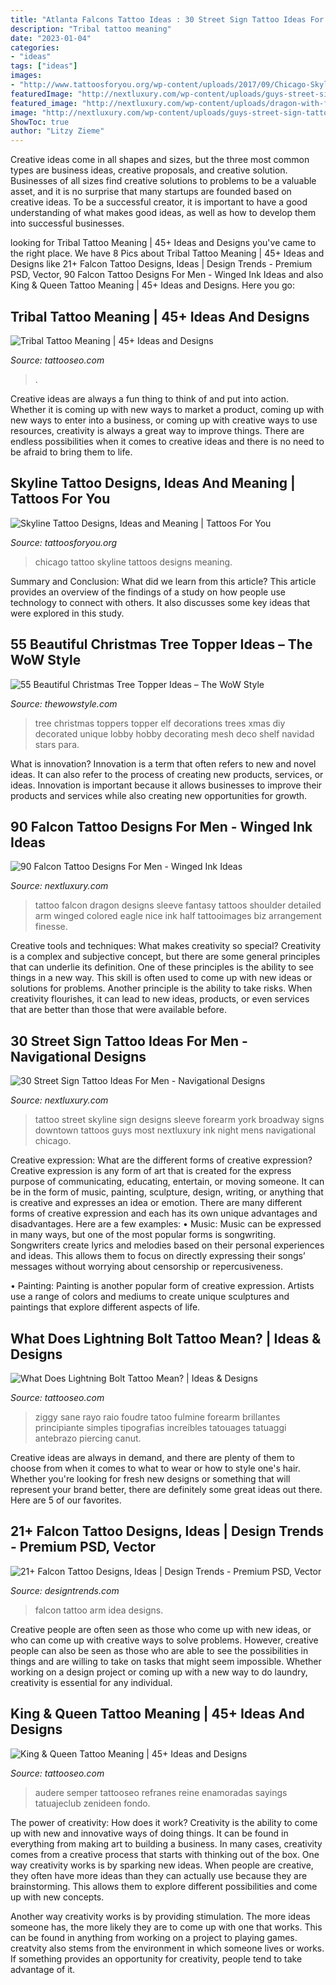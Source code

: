 ```yaml
---
title: "Atlanta Falcons Tattoo Ideas : 30 Street Sign Tattoo Ideas For Men"
description: "Tribal tattoo meaning"
date: "2023-01-04"
categories:
- "ideas"
tags: ["ideas"]
images:
- "http://www.tattoosforyou.org/wp-content/uploads/2017/09/Chicago-Skyline-Tattoos.jpg"
featuredImage: "http://nextluxury.com/wp-content/uploads/guys-street-sign-tattoo-design-ideas.jpg"
featured_image: "http://nextluxury.com/wp-content/uploads/dragon-with-falcon-guys-half-sleeve-tattoo.jpg"
image: "http://nextluxury.com/wp-content/uploads/guys-street-sign-tattoo-design-ideas.jpg"
ShowToc: true
author: "Litzy Zieme"
---
```



Creative ideas come in all shapes and sizes, but the three most common types are business ideas, creative proposals, and creative solution. Businesses of all sizes find creative solutions to problems to be a valuable asset, and it is no surprise that many startups are founded based on creative ideas. To be a successful creator, it is important to have a good understanding of what makes good ideas, as well as how to develop them into successful businesses.

	

		
looking for Tribal Tattoo Meaning | 45+ Ideas and Designs you've came to the right place. We have 8 Pics about Tribal Tattoo Meaning | 45+ Ideas and Designs like 21+ Falcon Tattoo Designs, Ideas | Design Trends - Premium PSD, Vector, 90 Falcon Tattoo Designs For Men - Winged Ink Ideas and also King &amp; Queen Tattoo Meaning | 45+ Ideas and Designs. Here you go:
		
    
## Tribal Tattoo Meaning | 45+ Ideas And Designs

<img loading=lazy src="https://www.tattooseo.com/wp-content/uploads/2013/11/Tribal-Tattoo-Meanings-30.jpg" onerror="this.onerror=null;this.src='https://tse2.mm.bing.net/th?id=OIP.xf97MwZY58JY01NOM_mcMwAAAA&amp;pid=15.1';" alt="Tribal Tattoo Meaning | 45+ Ideas and Designs">

_Source: tattooseo.com_

>. 

	

Creative ideas are always a fun thing to think of and put into action. Whether it is coming up with new ways to market a product, coming up with new ways to enter into a business, or coming up with creative ways to use resources, creativity is always a great way to improve things. There are endless possibilities when it comes to creative ideas and there is no need to be afraid to bring them to life.

    
## Skyline Tattoo Designs, Ideas And Meaning | Tattoos For You

<img loading=lazy src="http://www.tattoosforyou.org/wp-content/uploads/2017/09/Chicago-Skyline-Tattoos.jpg" onerror="this.onerror=null;this.src='https://tse3.mm.bing.net/th?id=OIP.MUemWg561qfMcEWNRHh_1AHaEc&amp;pid=15.1';" alt="Skyline Tattoo Designs, Ideas and Meaning | Tattoos For You">

_Source: tattoosforyou.org_

>chicago tattoo skyline tattoos designs meaning. 

	

Summary and Conclusion: What did we learn from this article?
This article provides an overview of the findings of a study on how people use technology to connect with others. It also discusses some key ideas that were explored in this study.

    
## 55 Beautiful Christmas Tree Topper Ideas – The WoW Style

<img loading=lazy src="http://thewowstyle.com/wp-content/uploads/2014/11/309.jpg" onerror="this.onerror=null;this.src='https://tse3.mm.bing.net/th?id=OIP.7NtrsVDmVbW34HnFhehQ3gHaJ6&amp;pid=15.1';" alt="55 Beautiful Christmas Tree Topper Ideas – The WoW Style">

_Source: thewowstyle.com_

>tree christmas toppers topper elf decorations trees xmas diy decorated unique lobby hobby decorating mesh deco shelf navidad stars para. 

	

What is innovation?
Innovation is a term that often refers to new and novel ideas. It can also refer to the process of creating new products, services, or ideas. Innovation is important because it allows businesses to improve their products and services while also creating new opportunities for growth.

    
## 90 Falcon Tattoo Designs For Men - Winged Ink Ideas

<img loading=lazy src="http://nextluxury.com/wp-content/uploads/dragon-with-falcon-guys-half-sleeve-tattoo.jpg" onerror="this.onerror=null;this.src='https://tse1.mm.bing.net/th?id=OIP.b4AKjskeKUMtx55j_cJUhwHaHa&amp;pid=15.1';" alt="90 Falcon Tattoo Designs For Men - Winged Ink Ideas">

_Source: nextluxury.com_

>tattoo falcon dragon designs sleeve fantasy tattoos shoulder detailed arm winged colored eagle nice ink half tattooimages biz arrangement finesse. 

	

Creative tools and techniques: What makes creativity so special?
Creativity is a complex and subjective concept, but there are some general principles that can underlie its definition. One of these principles is the ability to see things in a new way. This skill is often used to come up with new ideas or solutions for problems. Another principle is the ability to take risks. When creativity flourishes, it can lead to new ideas, products, or even services that are better than those that were available before.

    
## 30 Street Sign Tattoo Ideas For Men - Navigational Designs

<img loading=lazy src="http://nextluxury.com/wp-content/uploads/guys-street-sign-tattoo-design-ideas.jpg" onerror="this.onerror=null;this.src='https://tse2.mm.bing.net/th?id=OIP.otEGxB_f_BsoCjIy1_s1cAHaHa&amp;pid=15.1';" alt="30 Street Sign Tattoo Ideas For Men - Navigational Designs">

_Source: nextluxury.com_

>tattoo street skyline sign designs sleeve forearm york broadway signs downtown tattoos guys most nextluxury ink night mens navigational chicago. 

	

Creative expression: What are the different forms of creative expression?
Creative expression is any form of art that is created for the express purpose of communicating, educating, entertain, or moving someone. It can be in the form of music, painting, sculpture, design, writing, or anything that is creative and expresses an idea or emotion. There are many different forms of creative expression and each has its own unique advantages and disadvantages. Here are a few examples: 
• Music: Music can be expressed in many ways, but one of the most popular forms is songwriting. Songwriters create lyrics and melodies based on their personal experiences and ideas. This allows them to focus on directly expressing their songs’ messages without worrying about censorship or repercusiveness. 

• Painting: Painting is another popular form of creative expression. Artists use a range of colors and mediums to create unique sculptures and paintings that explore different aspects of life.

    
## What Does Lightning Bolt Tattoo Mean? | Ideas &amp; Designs

<img loading=lazy src="https://www.tattooseo.com/wp-content/uploads/2017/03/Lightning-Bolt-Tattoo-Meaning-15.jpg" onerror="this.onerror=null;this.src='https://tse1.mm.bing.net/th?id=OIP.b12XatToZpoOsSeci8FMjQHaJ4&amp;pid=15.1';" alt="What Does Lightning Bolt Tattoo Mean? | Ideas &amp; Designs">

_Source: tattooseo.com_

>ziggy sane rayo raio foudre tatoo fulmine forearm brillantes principiante simples tipografias increíbles tatouages tatuaggi antebrazo piercing canut. 

	

Creative ideas are always in demand, and there are plenty of them to choose from when it comes to what to wear or how to style one's hair. Whether you're looking for fresh new designs or something that will represent your brand better, there are definitely some great ideas out there. Here are 5 of our favorites.

    
## 21+ Falcon Tattoo Designs, Ideas | Design Trends - Premium PSD, Vector

<img loading=lazy src="https://images.designtrends.com/wp-content/uploads/2016/09/20172122/Falcon-Arm-Tattoo-Idea.jpg" onerror="this.onerror=null;this.src='https://tse3.mm.bing.net/th?id=OIP.UJo9ldXNz-6z5rks7-ZZkQHaJQ&amp;pid=15.1';" alt="21+ Falcon Tattoo Designs, Ideas | Design Trends - Premium PSD, Vector">

_Source: designtrends.com_

>falcon tattoo arm idea designs. 

	

Creative people are often seen as those who come up with new ideas, or who can come up with creative ways to solve problems. However, creative people can also be seen as those who are able to see the possibilities in things and are willing to take on tasks that might seem impossible. Whether working on a design project or coming up with a new way to do laundry, creativity is essential for any individual.

    
## King &amp; Queen Tattoo Meaning | 45+ Ideas And Designs

<img loading=lazy src="https://www.tattooseo.com/wp-content/uploads/2017/09/king-queen-tattoos-4.jpg" onerror="this.onerror=null;this.src='https://tse2.mm.bing.net/th?id=OIP.fwqJF8lBTwkrpuPCs588uAHaKX&amp;pid=15.1';" alt="King &amp; Queen Tattoo Meaning | 45+ Ideas and Designs">

_Source: tattooseo.com_

>audere semper tattooseo refranes reine enamoradas sayings tatuajeclub zenideen fondo. 

	

The power of creativity: How does it work?
Creativity is the ability to come up with new and innovative ways of doing things. It can be found in everything from making art to building a business. In many cases, creativity comes from a creative process that starts with thinking out of the box.
One way creativity works is by sparking new ideas. When people are creative, they often have more ideas than they can actually use because they are brainstorming. This allows them to explore different possibilities and come up with new concepts.

Another way creativity works is by providing stimulation. The more ideas someone has, the more likely they are to come up with one that works. This can be found in anything from working on a project to playing games. creatvity also stems from the environment in which someone lives or works. If something provides an opportunity for creativity, people tend to take advantage of it.

